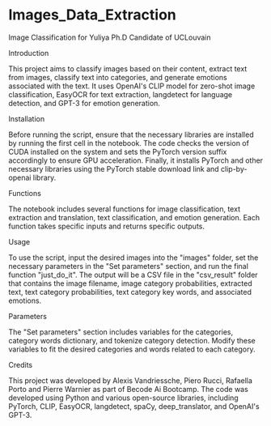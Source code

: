 # Images_Data_Extraction
Image Classification for Yuliya Ph.D Candidate of UCLouvain


Introduction

This project aims to classify images based on their content, extract text from images, classify text into categories, and generate emotions associated with the text. It uses OpenAI's CLIP model for zero-shot image classification, EasyOCR for text extraction, langdetect for language detection, and GPT-3 for emotion generation.


Installation

Before running the script, ensure that the necessary libraries are installed by running the first cell in the notebook. The code checks the version of CUDA installed on the system and sets the PyTorch version suffix accordingly to ensure GPU acceleration. Finally, it installs PyTorch and other necessary libraries using the PyTorch stable download link and clip-by-openai library.

Functions

The notebook includes several functions for image classification, text extraction and translation, text classification, and emotion generation. Each function takes specific inputs and returns specific outputs.

Usage

To use the script, input the desired images into the "images" folder, set the necessary parameters in the "Set parameters" section, and run the final function "just_do_it". The output will be a CSV file in the "csv_result" folder that contains the image filename, image category probabilities, extracted text, text category probabilities, text category key words, and associated emotions.

Parameters

The "Set parameters" section includes variables for the categories, category words dictionary, and tokenize category detection. Modify these variables to fit the desired categories and words related to each category.

Credits

This project was developed by Alexis Vandriessche, Piero Rucci, Rafaella Porto and Pierre Warnier as part of Becode Ai Bootcamp. The code was developed using Python and various open-source libraries, including PyTorch, CLIP, EasyOCR, langdetect, spaCy, deep_translator, and OpenAI's GPT-3.
